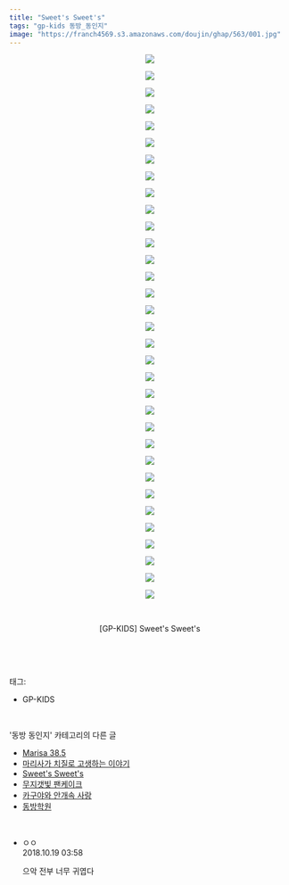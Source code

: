 ```yaml
---
title: "Sweet's Sweet's"
tags: "gp-kids 동방_동인지"
image: "https://franch4569.s3.amazonaws.com/doujin/ghap/563/001.jpg"
---
```

<div class="article">
<p style="text-align: center; clear: none; float: none;"><img src="{{ site.imgserver2 }}/ghap/563/001.jpg"/></p>
<p style="text-align: center; clear: none; float: none;"><img src="{{ site.imgserver2 }}/ghap/563/002.jpg"/></p>
<p style="text-align: center; clear: none; float: none;"><img src="{{ site.imgserver2 }}/ghap/563/003.jpg"/></p>
<p style="text-align: center; clear: none; float: none;"><img src="{{ site.imgserver2 }}/ghap/563/004.jpg"/></p>
<p style="text-align: center; clear: none; float: none;"><img src="{{ site.imgserver2 }}/ghap/563/005.jpg"/></p>
<p style="text-align: center; clear: none; float: none;"><img src="{{ site.imgserver2 }}/ghap/563/006.jpg"/></p>
<p style="text-align: center; clear: none; float: none;"><img src="{{ site.imgserver2 }}/ghap/563/007.jpg"/></p>
<p style="text-align: center; clear: none; float: none;"><img src="{{ site.imgserver2 }}/ghap/563/008.jpg"/></p>
<p style="text-align: center; clear: none; float: none;"><img src="{{ site.imgserver2 }}/ghap/563/009.jpg"/></p>
<p style="text-align: center; clear: none; float: none;"><img src="{{ site.imgserver2 }}/ghap/563/010.jpg"/></p>
<p style="text-align: center; clear: none; float: none;"><img src="{{ site.imgserver2 }}/ghap/563/011.jpg"/></p>
<p style="text-align: center; clear: none; float: none;"><img src="{{ site.imgserver2 }}/ghap/563/012.jpg"/></p>
<p style="text-align: center; clear: none; float: none;"><img src="{{ site.imgserver2 }}/ghap/563/013.jpg"/></p>
<p style="text-align: center; clear: none; float: none;"><img src="{{ site.imgserver2 }}/ghap/563/014.jpg"/></p>
<p style="text-align: center; clear: none; float: none;"><img src="{{ site.imgserver2 }}/ghap/563/015.jpg"/></p>
<p style="text-align: center; clear: none; float: none;"><img src="{{ site.imgserver2 }}/ghap/563/016.jpg"/></p>
<p style="text-align: center; clear: none; float: none;"><img src="{{ site.imgserver2 }}/ghap/563/017.jpg"/></p>
<p style="text-align: center; clear: none; float: none;"><img src="{{ site.imgserver2 }}/ghap/563/018.jpg"/></p>
<p style="text-align: center; clear: none; float: none;"><img src="{{ site.imgserver2 }}/ghap/563/019.jpg"/></p>
<p style="text-align: center; clear: none; float: none;"><img src="{{ site.imgserver2 }}/ghap/563/020.jpg"/></p>
<p style="text-align: center; clear: none; float: none;"><img src="{{ site.imgserver2 }}/ghap/563/021.jpg"/></p>
<p style="text-align: center; clear: none; float: none;"><img src="{{ site.imgserver2 }}/ghap/563/022.jpg"/></p>
<p style="text-align: center; clear: none; float: none;"><img src="{{ site.imgserver2 }}/ghap/563/023.jpg"/></p>
<p style="text-align: center; clear: none; float: none;"><img src="{{ site.imgserver2 }}/ghap/563/024.jpg"/></p>
<p style="text-align: center; clear: none; float: none;"><img src="{{ site.imgserver2 }}/ghap/563/025.jpg"/></p>
<p style="text-align: center; clear: none; float: none;"><img src="{{ site.imgserver2 }}/ghap/563/026.jpg"/></p>
<p style="text-align: center; clear: none; float: none;"><img src="{{ site.imgserver2 }}/ghap/563/027.jpg"/></p>
<p style="text-align: center; clear: none; float: none;"><img src="{{ site.imgserver2 }}/ghap/563/028.jpg"/></p>
<p style="text-align: center; clear: none; float: none;"><img src="{{ site.imgserver2 }}/ghap/563/029.jpg"/></p>
<p style="text-align: center; clear: none; float: none;"><img src="{{ site.imgserver2 }}/ghap/563/030.jpg"/></p>
<p style="text-align: center; clear: none; float: none;"><img src="{{ site.imgserver2 }}/ghap/563/031.jpg"/></p>
<p style="text-align: center; clear: none; float: none;"><img src="{{ site.imgserver2 }}/ghap/563/032.jpg"/></p>
<p style="text-align: center; clear: none; float: none;"><img src="{{ site.imgserver2 }}/ghap/563/033.jpg"/></p>
<p style="text-align: center; clear: none; float: none;"><br/></p>
<p style="text-align: center; clear: none; float: none;">[GP-KIDS] Sweet's Sweet's</p>
<p><br/></p>
</div><br/>
<div class="tagTrail">
<p>태그: </p>
<ul>
<li>GP-KIDS</li>
</ul>
</div><br/>
<div class="another">
<p>'동방 동인지' 카테고리의 다른 글</p>
<ul>
<li><a href="/ghap_565">Marisa 38.5</a></li>
<li><a href="/ghap_564">마리사가 치질로 고생하는 이야기</a></li>
<li><a href="/ghap_563">Sweet's Sweet's</a></li>
<li><a href="/ghap_562">무지갯빛 팬케이크</a></li>
<li><a href="/ghap_561">카구야와 안개속 사랑</a></li>
<li><a href="/ghap_560">동방학원</a></li>
</ul>
</div><br/>
<div class="cb_module cb_fluid">
<div class="cb_wrt cb_profile">
<div class="comment">
<ul>
<li class="cb_thumb_off" id="comment15358065">
<div class="cb_comment_area">
<div class="cb_info_area">
<div class="cb_section">
<span class="cb_nick_name">ㅇㅇ</span>
</div>
<div class="cb_section">
<span class="cb_date">2018.10.19 03:58 </span>
</div>
</div>
<div class="cb_dsc_comment">
<p class="cb_dsc">
											으악 전부 너무 귀엽다
										</p>
</div>
</div></li>
</ul>
</div>
</div><!-- commentList close -->
</div><br/>

